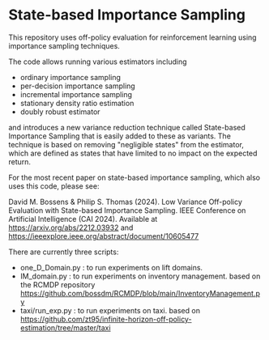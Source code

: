 # State-based Importance Sampling

This repository uses off-policy evaluation for reinforcement learning using importance sampling techniques.

The code allows running various estimators including
* ordinary importance sampling
* per-decision importance sampling
* incremental importance sampling
* stationary density ratio estimation
* doubly robust estimator

and introduces a new variance reduction technique called 
State-based Importance Sampling that is easily 
added to these as variants. The technique is based on removing 
"negligible states" from the
estimator, which are defined as states that have limited to no impact on the 
expected return.

For the most recent paper on state-based importance sampling, which also uses this code, please see:

David M. Bossens & Philip S. Thomas (2024). Low Variance Off-policy Evaluation with State-based Importance Sampling. 
IEEE Conference on Artificial Intelligence (CAI 2024). Available at 
https://arxiv.org/abs/2212.03932 and 
https://ieeexplore.ieee.org/abstract/document/10605477


There are currently three scripts:
* one_D_Domain.py : to run experiments on lift domains.
* IM_domain.py : to run experiments on inventory management. based on the RCMDP repository https://github.com/bossdm/RCMDP/blob/main/InventoryManagement.py
* taxi/run_exp.py : to run experiments on taxi. based on https://github.com/zt95/infinite-horizon-off-policy-estimation/tree/master/taxi
